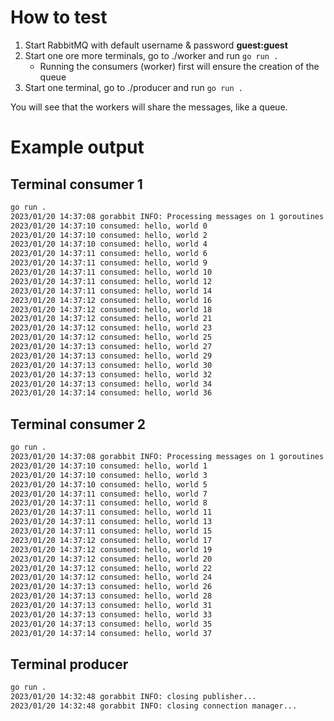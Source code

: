 

# How to test

1. Start RabbitMQ with default username & password **guest:guest**
2. Start one ore more terminals, go to ./worker and run `go run .`
   - Running the consumers (worker) first will ensure the creation of the queue
3. Start one terminal, go to ./producer and run `go run .`

You will see that the workers will share the messages, like a queue.

# Example output

## Terminal consumer 1

```bash
go run .                  
2023/01/20 14:37:08 gorabbit INFO: Processing messages on 1 goroutines                                                                
2023/01/20 14:37:10 consumed: hello, world 0
2023/01/20 14:37:10 consumed: hello, world 2
2023/01/20 14:37:10 consumed: hello, world 4
2023/01/20 14:37:11 consumed: hello, world 6
2023/01/20 14:37:11 consumed: hello, world 9
2023/01/20 14:37:11 consumed: hello, world 10
2023/01/20 14:37:11 consumed: hello, world 12
2023/01/20 14:37:11 consumed: hello, world 14
2023/01/20 14:37:12 consumed: hello, world 16
2023/01/20 14:37:12 consumed: hello, world 18
2023/01/20 14:37:12 consumed: hello, world 21
2023/01/20 14:37:12 consumed: hello, world 23
2023/01/20 14:37:12 consumed: hello, world 25
2023/01/20 14:37:13 consumed: hello, world 27
2023/01/20 14:37:13 consumed: hello, world 29
2023/01/20 14:37:13 consumed: hello, world 30
2023/01/20 14:37:13 consumed: hello, world 32
2023/01/20 14:37:13 consumed: hello, world 34
2023/01/20 14:37:14 consumed: hello, world 36
```

## Terminal consumer 2

```bash                                                    
go run .                                                                                                                                                                    1 ↵ ──(Fri,Jan20)─┘
2023/01/20 14:37:08 gorabbit INFO: Processing messages on 1 goroutines
2023/01/20 14:37:10 consumed: hello, world 1
2023/01/20 14:37:10 consumed: hello, world 3
2023/01/20 14:37:10 consumed: hello, world 5
2023/01/20 14:37:11 consumed: hello, world 7
2023/01/20 14:37:11 consumed: hello, world 8
2023/01/20 14:37:11 consumed: hello, world 11
2023/01/20 14:37:11 consumed: hello, world 13
2023/01/20 14:37:11 consumed: hello, world 15
2023/01/20 14:37:12 consumed: hello, world 17
2023/01/20 14:37:12 consumed: hello, world 19
2023/01/20 14:37:12 consumed: hello, world 20
2023/01/20 14:37:12 consumed: hello, world 22
2023/01/20 14:37:12 consumed: hello, world 24
2023/01/20 14:37:13 consumed: hello, world 26
2023/01/20 14:37:13 consumed: hello, world 28
2023/01/20 14:37:13 consumed: hello, world 31
2023/01/20 14:37:13 consumed: hello, world 33
2023/01/20 14:37:13 consumed: hello, world 35
2023/01/20 14:37:14 consumed: hello, world 37
```

## Terminal producer

```bash
go run .                                                                                  
2023/01/20 14:32:48 gorabbit INFO: closing publisher...
2023/01/20 14:32:48 gorabbit INFO: closing connection manager...
```